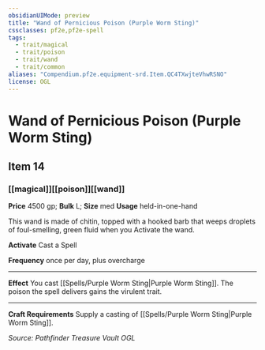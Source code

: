 ```yaml
---
obsidianUIMode: preview
title: "Wand of Pernicious Poison (Purple Worm Sting)"
cssclasses: pf2e,pf2e-spell
tags:
  - trait/magical
  - trait/poison
  - trait/wand
  - trait/common
aliases: "Compendium.pf2e.equipment-srd.Item.QC4TXwjteVhwRSNO"
license: OGL
---
```

# Wand of Pernicious Poison (Purple Worm Sting)
## Item 14
### [[magical]][[poison]][[wand]]


**Price** 4500 gp; 
**Bulk** L; **Size** med
**Usage** held-in-one-hand

This wand is made of chitin, topped with a hooked barb that weeps droplets of foul-smelling, green fluid when you Activate the wand.

**Activate** Cast a Spell

**Frequency** once per day, plus overcharge

* * *

**Effect** You cast [[Spells/Purple Worm Sting|Purple Worm Sting]]. The poison the spell delivers gains the virulent trait.

* * *

**Craft Requirements** Supply a casting of [[Spells/Purple Worm Sting|Purple Worm Sting]].

*Source: Pathfinder Treasure Vault*
*OGL*